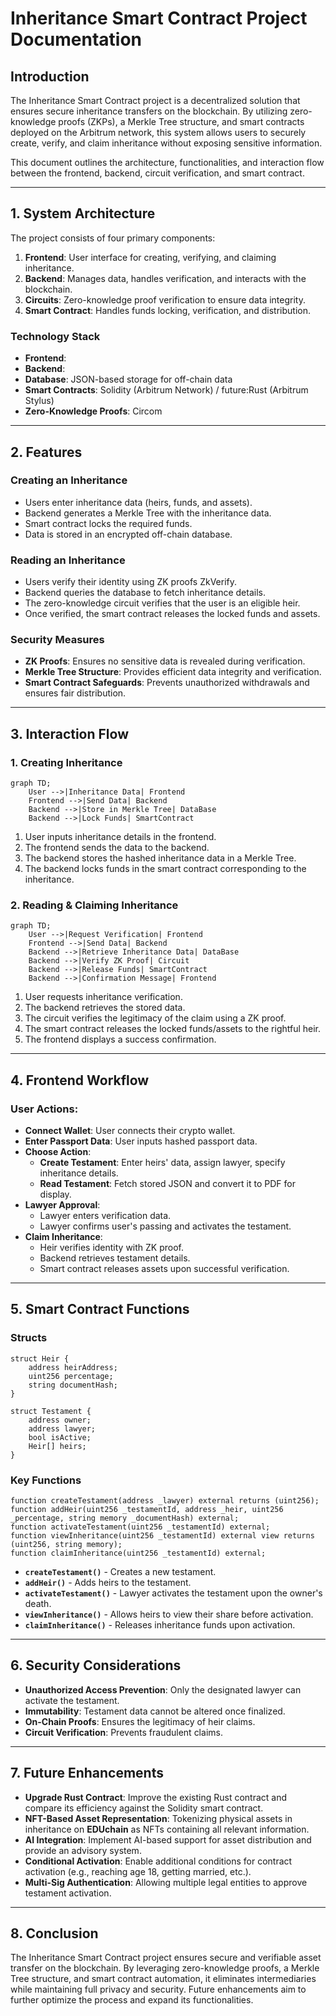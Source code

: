 # **Inheritance Smart Contract Project Documentation**

## **Introduction**
The Inheritance Smart Contract project is a decentralized solution that ensures secure inheritance transfers on the blockchain. By utilizing zero-knowledge proofs (ZKPs), a Merkle Tree structure, and smart contracts deployed on the Arbitrum network, this system allows users to securely create, verify, and claim inheritance without exposing sensitive information.

This document outlines the architecture, functionalities, and interaction flow between the frontend, backend, circuit verification, and smart contract.

---

## **1. System Architecture**
The project consists of four primary components:

1. **Frontend**: User interface for creating, verifying, and claiming inheritance.
2. **Backend**: Manages data, handles verification, and interacts with the blockchain.
3. **Circuits**: Zero-knowledge proof verification to ensure data integrity.
4. **Smart Contract**: Handles funds locking, verification, and distribution.

### **Technology Stack**
- **Frontend**: 
- **Backend**: 
- **Database**: JSON-based storage for off-chain data
- **Smart Contracts**: Solidity (Arbitrum Network) / future:Rust (Arbitrum Stylus)
- **Zero-Knowledge Proofs**: Circom

---

## **2. Features**
### **Creating an Inheritance**
- Users enter inheritance data (heirs, funds, and assets).
- Backend generates a Merkle Tree with the inheritance data.
- Smart contract locks the required funds.
- Data is stored in an encrypted off-chain database.

### **Reading an Inheritance**
- Users verify their identity using ZK proofs ZkVerify.
- Backend queries the database to fetch inheritance details.
- The zero-knowledge circuit verifies that the user is an eligible heir.
- Once verified, the smart contract releases the locked funds and assets.

### **Security Measures**
- **ZK Proofs**: Ensures no sensitive data is revealed during verification.
- **Merkle Tree Structure**: Provides efficient data integrity and verification.
- **Smart Contract Safeguards**: Prevents unauthorized withdrawals and ensures fair distribution.

---

## **3. Interaction Flow**
### **1. Creating Inheritance**
```mermaid
graph TD;
    User -->|Inheritance Data| Frontend
    Frontend -->|Send Data| Backend
    Backend -->|Store in Merkle Tree| DataBase
    Backend -->|Lock Funds| SmartContract
```
1. User inputs inheritance details in the frontend.
2. The frontend sends the data to the backend.
3. The backend stores the hashed inheritance data in a Merkle Tree.
4. The backend locks funds in the smart contract corresponding to the inheritance.

### **2. Reading & Claiming Inheritance**
```mermaid
graph TD;
    User -->|Request Verification| Frontend
    Frontend -->|Send Data| Backend
    Backend -->|Retrieve Inheritance Data| DataBase
    Backend -->|Verify ZK Proof| Circuit
    Backend -->|Release Funds| SmartContract
    Backend -->|Confirmation Message| Frontend
```

1. User requests inheritance verification.
2. The backend retrieves the stored data.
3. The circuit verifies the legitimacy of the claim using a ZK proof.
4. The smart contract releases the locked funds/assets to the rightful heir.
5. The frontend displays a success confirmation.

---


## **4. Frontend Workflow**

### **User Actions:**
- **Connect Wallet**: User connects their crypto wallet.
- **Enter Passport Data**: User inputs hashed passport data.
- **Choose Action**:
  - **Create Testament**: Enter heirs' data, assign lawyer, specify inheritance details.
  - **Read Testament**: Fetch stored JSON and convert it to PDF for display.
- **Lawyer Approval**:
  - Lawyer enters verification data.
  - Lawyer confirms user's passing and activates the testament.
- **Claim Inheritance**:
  - Heir verifies identity with ZK proof.
  - Backend retrieves testament details.
  - Smart contract releases assets upon successful verification.

---


## **5. Smart Contract Functions**
### **Structs**
```solidity
struct Heir {
    address heirAddress;
    uint256 percentage;
    string documentHash;
}

struct Testament {
    address owner;
    address lawyer;
    bool isActive;
    Heir[] heirs;
}
```

### **Key Functions**
```solidity
function createTestament(address _lawyer) external returns (uint256);
function addHeir(uint256 _testamentId, address _heir, uint256 _percentage, string memory _documentHash) external;
function activateTestament(uint256 _testamentId) external;
function viewInheritance(uint256 _testamentId) external view returns (uint256, string memory);
function claimInheritance(uint256 _testamentId) external;
```
- **`createTestament()`** - Creates a new testament.
- **`addHeir()`** - Adds heirs to the testament.
- **`activateTestament()`** - Lawyer activates the testament upon the owner's death.
- **`viewInheritance()`** - Allows heirs to view their share before activation.
- **`claimInheritance()`** - Releases inheritance funds upon activation.

---

## **6. Security Considerations**
- **Unauthorized Access Prevention**: Only the designated lawyer can activate the testament.
- **Immutability**: Testament data cannot be altered once finalized.
- **On-Chain Proofs**: Ensures the legitimacy of heir claims.
- **Circuit Verification**: Prevents fraudulent claims.

---

## **7. Future Enhancements**

- **Upgrade Rust Contract**: Improve the existing Rust contract and compare its efficiency against the Solidity smart contract.
- **NFT-Based Asset Representation**: Tokenizing physical assets in inheritance on **EDUchain** as NFTs containing all relevant information.
- **AI Integration**: Implement AI-based support for asset distribution and provide an advisory system.
- **Conditional Activation**: Enable additional conditions for contract activation (e.g., reaching age 18, getting married, etc.).
- **Multi-Sig Authentication**: Allowing multiple legal entities to approve testament activation.

---

## **8. Conclusion**
The Inheritance Smart Contract project ensures secure and verifiable asset transfer on the blockchain. By leveraging zero-knowledge proofs, a Merkle Tree structure, and smart contract automation, it eliminates intermediaries while maintaining full privacy and security. Future enhancements aim to further optimize the process and expand its functionalities.






























